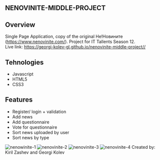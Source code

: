 ## NENOVINITE-MIDDLE-PROJECT
## Overview
Single Page Application, copy of the original Не!Новините (https://www.nenovinite.com/). Project for IT Tallents Season 12.                   
Live link: https://georgi-kolev-gl.github.io/nenovinite-middle-project//
## Tehnologies
* Javascript
* HTML5
* CSS3
## Features
* Register/ login + validation
* Add news
* Add questionnaire
* Vote for questionnaire
* Sort news uploaded by user
* Sort news by type

![nenowinite-1](https://user-images.githubusercontent.com/78796048/114513906-5d7ac180-9c43-11eb-8cd4-7b978fc8e48e.jpg)
![nenovinite-2](https://user-images.githubusercontent.com/78796048/114513922-623f7580-9c43-11eb-97f7-c40b358340dd.jpg)
![nenovinite-3](https://user-images.githubusercontent.com/78796048/114513927-64a1cf80-9c43-11eb-944c-d5adc35d6876.jpg)
![nenovinite-4](https://user-images.githubusercontent.com/78796048/114513934-65d2fc80-9c43-11eb-9f64-b091f35d274e.jpg)
Created by: Kiril Zashev and Georgi Kolev
